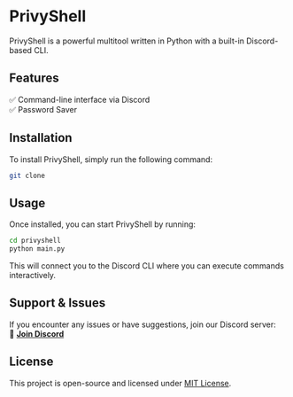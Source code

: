 

# **PrivyShell**  

PrivyShell is a powerful multitool written in Python with a built-in Discord-based CLI.

## **Features**  
✅ Command-line interface via Discord  
✅️ Password Saver

## **Installation**  
To install PrivyShell, simply run the following command:  

```bash
git clone 
```


## **Usage**  
Once installed, you can start PrivyShell by running:  

```bash
cd privyshell
python main.py
```

This will connect you to the Discord CLI where you can execute commands interactively.  

## **Support & Issues**  
If you encounter any issues or have suggestions, join our Discord server:  
🔗 **[Join Discord](https://discord.gg/jtejWK5MmT)**  

## **License**  
This project is open-source and licensed under [MIT License](LICENSE).  


